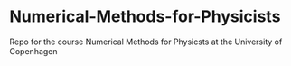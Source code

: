 # Numerical-Methods-for-Physicists
Repo for the course Numerical Methods for Physicsts at the University of Copenhagen

